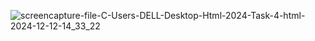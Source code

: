 ![screencapture-file-C-Users-DELL-Desktop-Html-2024-Task-4-html-2024-12-12-14_33_22](https://github.com/user-attachments/assets/e79cd396-c66f-4f48-9d9c-26b83015eaf3)
